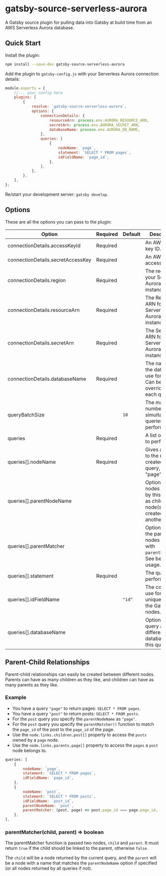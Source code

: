 # gatsby-source-serverless-aurora

A Gatsby source plugin for pulling data into Gatsby at build time from an AWS Serverless Aurora database.

## Quick Start

Install the plugin:

```bash
npm install --save-dev gatsby-source-serverless-aurora
```

Add the plugin to `gatsby-config.js` with your Serverless Aurora connection details:

```js
module.exports = {
	//... your config here
	plugins: [
		{
			resolve: `gatsby-source-serverless-aurora`,
			options: {
				connectionDetails: {
					resourceArn: process.env.AURORA_RESOURCE_ARN,
					secretArn: process.env.AURORA_SECRET_ARN,
					databaseName: process.env.AURORA_DB_NAME,
				},
				queries: [
					{
						nodeName: `page`,
						statement: `SELECT * FROM pages`,
						idFieldName: `page_id`,
					},
				],
			},
		},
	],
};
```

Re/start your development server: `gatsby develop`.

## Options

These are all the options you can pass to the plugin:

| Option                            | Required | Default | Description                                                                                  |
| --------------------------------- | -------- | ------- | -------------------------------------------------------------------------------------------- |
| connectionDetails.accessKeyId     | Required |         | An AWS access key ID.                                                                        |
| connectionDetails.secretAccessKey | Required |         | An AWS secret access key.                                                                    |
| connectionDetails.region          | Required |         | The region for your Serverless Aurora instance.                                              |
| connectionDetails.resourceArn     | Required |         | The Resource ARN for your Serverless Aurora instance.                                        |
| connectionDetails.secretArn       | Required |         | The Secret ARN for your Serverless Aurora instance.                                          |
| connectionDetails.databaseName    | Required |         | The name of the database to use for queries. Can be overridden in each query.                |
| queryBatchSize                    |          | `10`    | The maximum number of simultaneous queries to perform.                                       |
| queries                           | Required |         | A list of queries to perform.                                                                |
| queries[].nodeName                | Required |         | Gives a name to the nodes created by the query, e.g. "page".                                 |
| queries[].parentNodeName          |          |         | Optionally link nodes created by this query as children of node(s) created by another query. |
| queries[].parentMatcher           |          |         | Optionally filter the parent nodes found with `parentNodeName`. See below for usage.         |
| queries[].statement               | Required |         | The query to perform.                                                                        |
| queries[].idFieldName             |          | `"id"`  | The column to use for the unique ID of the Gatsby nodes.                                     |
| queries[].databaseName            |          |         | Optionally query a different database for this query only.                                   |

## Parent-Child Relationships

Parent-child relationships can easily be created between different nodes. Parents can have as many children as they like, and children can have as many parents as they like.

### Example

- You have a query `"page"` to return pages: `SELECT * FROM pages`.
- You have a query `"post"` to return posts: `SELECT * FROM posts`.
- For the `post` query you specify the `parentNodeName` as `"page"`.
- For the `post` query you specify the `parentMatcher()` function to match the `page_id` of the post to the `page_id` of the page.
- Use the `node.links.children.post[]` property to access the `posts` owned by a `page` node.
- Use the `node.links.parents.page[]` property to access the `pages` a `post` node belongs to.

```js
queries: [
	{
		nodeName: `page`,
		statement: `SELECT * FROM pages`,
		idFieldName: `page_id`,
	},
	{
		nodeName: `post`,
		statement: `SELECT * FROM posts`,
		idFieldName: `post_id`,
		parentNodeName: `post`,
		parentMatcher: (post, page) => post.page_id === page.page_id,
	},
],
```

### parentMatcher(child, parent) => boolean

The parentMatcher function is passed two nodes, `child` and `parent`. It must return `true` if the child should be linked to the parent, otherwise `false`.

The `child` will be a node returned by the current query, and the `parent` will be a node with a name that matches the `parentNodeName` option if specified (or all nodes returned by all queries if not).
